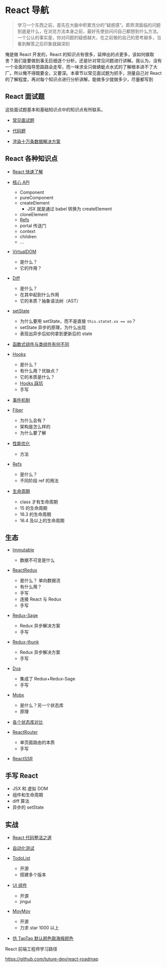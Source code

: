 # React 导航

> 学习一个东西之前，首先在大脑中积累充分的”疑惑感“。即弄清面临的问题到底是什么，在浏览方法本身之前，最好先使劲问问自己都想到什么方法。一个公认的事实是，你对问题的疑惑越大，在之前做的自己的思考越多，当看到解答之后印象就越深刻

俺是做 React 开发的，React 的知识点有很多，延伸出的点更多，该如何做取舍？我们是要做到事无巨细逐个分析，还是针对常见问题进行讲解。我认为，没有一个全面的指导思路路会走窄，而一味求全只做蜻蜓点水式的了解根本进不了大厂。所以俺不得既要全，又要深。本章节以常见面试题为抓手，测量自己对 React 的了解程度，再对每个知识点进行分析讲解，能做多少就做多少，尽量都写到

## React 面试题

这些面试题基本和基础知识点中的知识点有所联系，

-   [常见面试题](./面试题/)
-   [代码题](./面试题/代码题)

-   [渲染十万条数据解决方案](./面试题/渲染十万条数据解决方案)

## React 各种知识点

-   [React 快速了解](./React快速了解)
-   [核心 API](./核心API)
    -   Component
    -   pureComponent
    -   createElement
        -   JSX 就是通过 babel 转换为 createElement
    -   cloneElement
    -   [Refs](./Refs.md)
    -   portal 传送门
    -   context
    -   children
    -   ...
    
-   [VirtualDOM](./VirtualDOM.md)
    -   是什么？
    -   它的作用？
-   [Diff](./Diff.md)
    -   是什么？
    -   在其中起到什么作用
    -   它的本质？抽象语法树（AST）
-   [setState](./快问快答setState.md)
    -   为什么要用 setState，而不是直接 `this.statet.xx == oo`？
    -   setState 异步的原理，为什么出现
    -   表现出异步后如何拿到更新后的 state
-   [函数式组件与类组件有何不同](./函数式组件与类组件有何不同.md)

-   [Hooks](./Hooks.md)

    -   是什么？
    -   有什么用？优缺点？
    -   它的本质是什么？
    -   [Hooks 踩坑](./Hooks踩坑.md)
    -   手写

-   [事件机制](./事件机制.md)
-   [Fiber](./Fiber.md)
    -   为什么会有？
    -   架构是怎么样的
    -   为什么要了解
-   [性能优化](./性能优化.md)
    -   方法
-   [Refs](./Refs.md)
    -   是什么？
    -   不同阶段 ref 的用法
-   [生命周期](./生命周期.md)
    -   class 才有生命周期
    -   15 的生命周期
    -   16.3 的生命周期
    -   16.4 及以上的生命周期

## 生态

-   [Immutable](./生态/Immutable.md)
    -   数据不可变是什么
-   [ReactRedux](./生态/ReactRedux.md)
    -   是什么？ 单向数据流
    -   有什么用？
    -   手写
    -   连接 React 与 Redux
    -   手写

-   [Redux-Sage](./生态/Redux-Sage.md)
    -   Redux 异步解决方案
    -   手写
-   [Redux-thunk](./生态/Redux-thunk.md)
    -   Redux 异步解决方案
    -   手写
-   [Dva](./生态/Dva.md)
    -   集成了 Redux+Redux-Sage
    -   手写
-   [Mobx](./生态/Mobx.md)
    -   是什么？另一个状态库
    -   原理
-   [各个状态库对比](./生态/状态管理)
-   [ReactRouter](./生态/ReactRouter.md)
    -   单页面路由的本质
    -   手写
-   [ReactSSR](./生态/ReactSSR.md)

## 手写 React

-   JSX 和 虚拟 DOM
-   组件和生命周期
-   diff 算法
-   异步的 setState

## 实战

-   [React 代码整洁之道](./实战/React代码整洁之道.md)

<!-- -   [搭建我的 React+TS 最佳实践](./实战/搭建我的React+TS最佳实践.md) -->

-   [自动化测试](./实战/自动化测试.md)

-   [TodoList](./实战/TodoList.md)

    -   开源
    -   搭建多个版本

-   [UI 组件](./实战/UI组件.md)
    -   开源
    -   jingui
-   [MovMov](./实战/MovMov.md)
    -   开源
    -   力求 star 1000 以上
-   [仿 TapTap 默认颜色取海报颜色](./实战/仿TapTap默认颜色取海报颜色.md)

React 前端工程师学习路径

https://github.com/tuture-dev/react-roadmap
